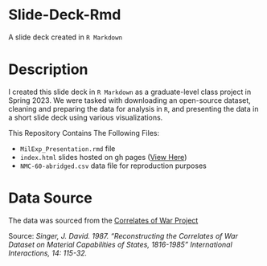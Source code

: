 # Slide-Deck-Rmd
A slide deck created in `R Markdown`

# Description
I created this slide deck in `R Markdown` as a graduate-level class project in Spring 2023. We were tasked with downloading an open-source dataset, cleaning and preparing the data for analysis in `R`, and presenting the data in a short slide deck using various visualizations.

This Repository Contains The Following Files:
- `MilExp_Presentation.rmd` file 
- `index.html` slides hosted on gh pages ([View Here](https://jcook125.github.io/Slide-Deck-Rmd/#1))
- `NMC-60-abridged.csv` data file for reproduction purposes

# Data Source
The data was sourced from the [Correlates of War Project](https://correlatesofwar.org/)

Source: *Singer, J. David. 1987. “Reconstructing the Correlates of War Dataset on Material Capabilities of States, 1816-1985” International Interactions, 14: 115-32.*
